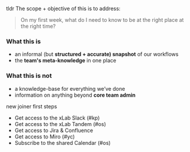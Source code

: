 tldr
The scope + objective of this is to address:

 > On my first week, what do I need to know to be at the right place at the right time?

### What this is
* an informal (but **structured + accurate) snapshot** of our workflows
* the **team's meta-knowledge** in one place
### What this is not
* a knowledge-base for everything we’ve done
* information on anything beyond **core team admin**


new joiner first steps
* Get access to the xLab Slack (#kp)
* Get access to the xLab Tandem (#os)
* Get access to Jira & Confluence
* Get access to Miro (#yc)
* Subscribe to the shared Calendar (#os)